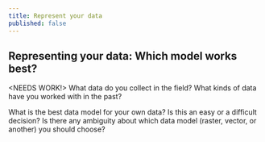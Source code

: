 ```yaml
---
title: Represent your data
published: false
---
```


## Representing your data: Which model works best?

<NEEDS WORK!>
What data do you collect in the field?  What kinds of data have you worked with in the past?

What is the best data model for your own data?  Is this an easy or a difficult decision?  Is there any ambiguity about which data model (raster, vector, or another) you should choose?

<div id='discourse-comments'></div>

<script type="text/javascript">
  window.DiscourseEmbed = { discourseUrl: 'https://community.verdantlearn.org/', topicId: 491 };

  (function() {
    var d = document.createElement('script'); d.type = 'text/javascript'; d.async = true;
    d.src = window.DiscourseEmbed.discourseUrl + 'javascripts/embed.js';
    (document.getElementsByTagName('head')[0] || document.getElementsByTagName('body')[0]).appendChild(d);
  })();
</script>

